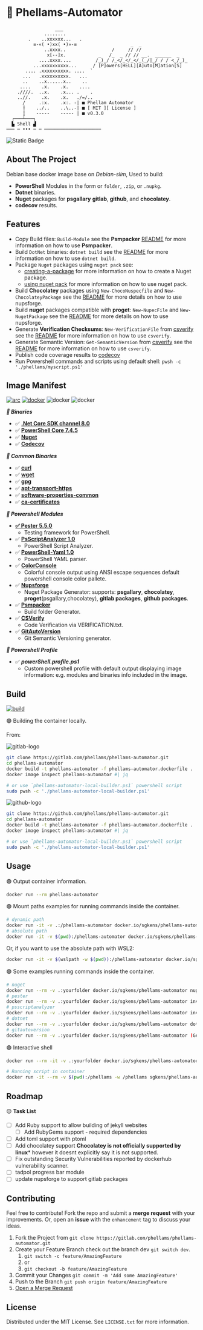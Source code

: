 # 🐳  Phellams-Automator

```
                  ___
              ........          
        .    ..xxxxxx...   .   
          ≡-«( •)xx( •)»-≡                    _  _ 
              ..xxxx..                 /     // //  
               x[--]x.            _   /_  _ // // __.  ______  _  
            ....xxxx....         /_)_/ /_</_</_</_(_/|_/ / / <_/_)_
          ...xxxxxxxxxx...      / [P]owers[HELL][A]uto[M]ation[S]
       .... .xxxxxxxxxx. ....  `
      ...   .xxxxxxxxxx.   ...  
      ..    ..x......x..    ..  
     ....    .x.    .x.    .... 
    .////.  ..x.    .x... .    .
    ..//.    .x.    .x.   ./=/..
      /     .:x.    .x:. -| ■ Phellam Automator     
      ┋    ../..    ..\..-| ■ [ MIT ][ License ]
      ┋    -----    ----- | ■ v0.3.0                   
  ┌───┴───┐
  ▙ Shell ▟
─── ─ ••• ─ ─ ─────────────────────
```

![Static Badge][license-badge]

## About The Project

Debian base docker image base on *Debian-slim*, Used to build:
 - **PowerShell** Modules in the form or `folder`, `.zip`, or `.nupkg`.
 - **Dotnet** binaries.
 - **Nuget** packages for **psgallary** **gitlab**, **github**, and **chocolatey**.
 - **codecov** results.

## Features
 - Copy Build files: `Build-Module` see the **Psmpacker** [README](https://github.com/phellams/psmpacker/blob/main/README.md) for more information on how to use **Psmpacker**.
 - Build `DotNet` binaries: `dotnet build` see the [README](https://docs.microsoft.com/en-us/dotnet/core/tools/dotnet-build) for more information on how to use `dotnet build`.
 - Package `Nuget` packages using `nuget pack` see:
   - [creating-a-package](https://learn.microsoft.com/en-us/nuget/create-packages/creating-a-package) for more information on how to create a Nuget package.
   - [using nuget pack](https://learn.microsoft.com/en-us/nuget/reference/cli-reference/cli-ref-pack) for more information on how to use nuget pack.
 - Build **Chocolatey** packages using `New-ChocoNuspecfile` and `New-ChocolateyPackage` see the [README](https://github.com/phellams/nupsforge/blob/main/README.md) for more details on how to use nupsforge.
 - Build **nuget** packages compatible with **proget**: `New-NupecFile` and `New-NugetPackage` see the [README](https://github.com/phellams/nupsforge/blob/main/README.md) for more details on how to use nupsforge.
 - Generate **Verification Checksums**: `New-VerificationFile` from [csverify](https://github.com/sgkens/csverify) see the [README](https://github.com/phellams/csverify/blob/main/README.md) for more information on how to use `csverify`.
 - Generate Semantic Version: `Get-SemanticVersion` from [csverify](https://github.com/sgkens/csverify) see the [README](https://github.com/phellams/csverify/blob/main/README.md) for more information on how to use `csverify`.
 - Publish code coverage results to [codecov](https://codecov.io)
 - Run Powershell commands and scripts using default shell: `pwsh -c './phellams/myscript.ps1'`


## Image Manifest

[![arc][arc-version]][arc-url] [![docker][docker-version]][docker-url] ![docker][docker-size] ![docker][docker-pulls]


***🔵 Binaries***
- ✅ [**.Net Core SDK channel 8.0**](https://dotnet.microsoft.com/download/dotnet-core/current)
- ✅ [**PowerShell Core 7.4.5**](https://github.com/PowerShell/PowerShell)
- ✅ [**Nuget**](https://www.nuget.org/downloads)
- ✅ [**Codecov**](https://codecov.io)

***🔵 Common Binaries***
- ✅ [**curl**](https://everything.curl.dev/)
- ✅ [**wget**](https://www.gnu.org/software/wget/)
- ✅ [**gpg**](https://www.gnupg.org/)
- ✅ [**apt-transport-https**](https://packages.debian.org/bookworm/apt-transport-https)
- ✅ [**software-properties-common**](https://packages.debian.org/bookworm/software-properties-common)
- ✅ [**ca-certificates**](https://packages.debian.org/bookworm/ca-certificates)

***🔵 Powershell Modules***
- [**✅ Pester 5.5.0**](https://github.com/pester/Pester)
  - Testing framework for PowerShell.
- ✅ [**PsScriptAnalyzer 1.0**](https://github.com/PowerShell/Psscriptanalyzer)
  - PowerShell Script Analyzer.
- ✅ [**PowerShell-Yaml 1.0**](https://github.com/cloudbase/powershell-yaml) 
  - PowerShell YAML parser.
- ✅ [**ColorConsole**](https://github.com/phellams/colorconsole)
  - Colorful console output using ANSI escape sequences default powershell console color pallete.
- ✅ [**Nupsforge**](https://github.com/phellams/nupsforge)
  - Nuget Package Generator: supports: **psgallary**, **chocolatey**, **proget**(psgallary,chocolatey), **gitlab packages**, **github packages**.
- ✅ [**Psmpacker**](https://github.com/phellams/psmpacker)
  - Build folder Generator.
- ✅ [**CSVerify**](https://github.com/phellams/csverify)
  - Code Verification via VERIFICATION.txt.
- ✅ [**GitAutoVersion**](https://github.com/phellams/CommitFusion/blob/main/src/Get-GitAutoVersion.psm1)
  - Git Semantic Versioning generator.

***🔵 Powershell Profile***
- ✅ ***powerShell.profile.ps1***
  - Custom powershell profile with default output displaying image information: e.g. modules and binaries info included in the image.



## Build

[![build][build-status]][build-url]

🟣 Building the container locally.

From:

![gitlab-logo][gitlab-badge]

```bash
git clone https://gitlab.com/phellams/phellams-automator.git
cd phellams-automator
docker build -t phellams-automator -f phellams-automator.dockerfile .
docker image inspect phellams-automator #| jq

# or use `phellams-automator-local-builder.ps1` powershell script
sudo pwsh -c './phellams-automator-local-builder.ps1'
``` 

![github-logo][github-badge]

```bash
git clone https://github.com/phellams/phellams-automator.git
cd phellams-automator
docker build -t phellams-automator -f phellams-automator.dockerfile .
docker image inspect phellams-automator #| jq

# or use `phellams-automator-local-builder.ps1` powershell script
sudo pwsh -c './phellams-automator-local-builder.ps1'
```

## Usage

🟣 Output container information.

```bash
docker run --rm phellams-automator
```
🟢 Mount paths examples for running commands inside the container.

```bash
# dynamic path
docker run -it -v .:/phellams-automator docker.io/sgkens/phellams-automator
# absolute path
docker run -it -v $(pwd):/phellams-automator docker.io/sgkens/phellams-automator
```
Or, if you want to use the absolute path with WSL2:

```bash 
docker run -it -v $(wslpath -w $(pwd)):/phellams-automator docker.io/sgkens/phellams-automator
```


🟣 Some examples running commands inside the container.

```bash
# nuget
docker run --rm -v .:yourfolder docker.io/sgkens/phellams-automator nuget pack ./
# pester
docker run --rm -v .:yourfolder docker.io/sgkens/phellams-automator invoke-pester -script .\tests\tests.ps1
# psscriptanalyzer
docker run --rm -v .:yourfolder docker.io/sgkens/phellams-automator invoke-psscriptanalyzer -script .\tests\tests.ps1
# dotnet
docker run --rm -v .:yourfolder docker.io/sgkens/phellams-automator dotnet build
# gitautoversion
docker run --rm -v .:yourfolder docker.io/sgkens/phellams-automator (Get-Gitautoversion).Version
```

🟣 Interactive shell

```bash
docker run --rm -it -v .:yourfolder docker.io/sgkens/phellams-automator:latest

# Running script in container
docker run -it --rm -v $(pwd):/phellams -w /phellams sgkens/phellams-automator:latest pwsh -c './phellams/myscript.ps1'
```

<!-- ROADMAP -->
## Roadmap

🟡 **Task List**

- [ ] Add Ruby support to allow building of jekyll websites
  - [ ] Add RubyGems support - required dependencies
- [ ] Add toml support with ptoml
- [ ] Add chocolatey support **Chocolatey is not officially supported by linux*** however it doesnt explicitly say it is not supported.
- [ ] Fix outstanding Security Vulnerabilities reported by dockerhub vulnerability scanner. 
- [ ] tadpol progress bar module
- [ ] update nupsforge to support gitlab packages

## Contributing

Feel free to contribute!  Fork the repo and submit a **merge request** with your improvements.  Or, open an **issue** with the `enhancement` tag to discuss your ideas.

1. Fork the Project from `git clone https://gitlab.com/phellams/phellams-automator.git`
2. Create your Feature Branch check out the branch dev `git switch dev`.
   1. `git switch -c feature/AmazingFeature`
   2. or 
   3. `git checkout -b feature/AmazingFeature`
3. Commit your Changes `git commit -m 'Add some AmazingFeature'`
4. Push to the Branch `git push origin feature/AmazingFeature`
5. [Open a Merge Request](https://gitlab.com/phellams/phellams-automator/-/merge_requests/new)


<!-- LICENSE -->
## License

Distributed under the MIT License. See `LICENSE.txt` for more information.


<!-- MARKDOWN LINKS & IMAGES -->
[arc-version]: https://img.shields.io/badge/Debian-12.9_slim-cyan?logo=ubuntu&color=%232D2D34&labelcolor=red&style=for-the-badge
[arc-url]: https://hub.docker.com/r/sgkens/phellams-automator
[docker-version]: https://img.shields.io/docker/v/sgkens/phellams-automator?style=for-the-badge&logo=docker&logoColor=%233478BD&logoSize=auto&labelColor=%232D2D34&color=%23446878
[docker-url]: https://hub.docker.com/r/sgkens/phellams-automator/tags
[docker-size]: https://img.shields.io/docker/image-size/sgkens/phellams-automator?style=for-the-badge&logo=docker&logoColor=%233478BD&logoSize=auto&labelColor=%232D2D34&color=%23446878
[docker-pulls]: https://img.shields.io/docker/pulls/sgkens/phellams-automator?style=for-the-badge&logo=docker&logoColor=%233478BD&logoSize=auto&labelColor=%232D2D34&color=%23446878
[build-status]: https://img.shields.io/gitlab/pipeline-status/phellams%2Fphellams-automator?style=for-the-badge&logo=Gitlab&logoColor=%233478BD&labelColor=%232D2D34
[build-url]: https://gitlab.com/phellams/phellams-automator/-/pipelines
[gitlab-badge]: https://img.shields.io/badge/gitlab-4B0082?style=for-the-badge&logo=gitlab&logoColor=orange
[github-badge]: https://img.shields.io/badge/github-383838?style=for-the-badge&logo=github&logoColor=white
[license-badge]: https://img.shields.io/badge/License-MIT-Blue?style=for-the-badge&labelColor=%232D2D34&color=%2317202a